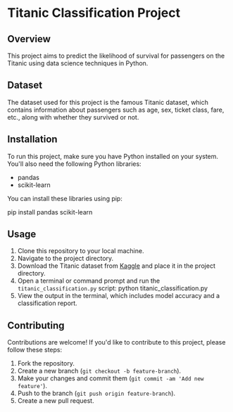 # Titanic Classification Project

## Overview
This project aims to predict the likelihood of survival for passengers on the Titanic using data science techniques in Python.

## Dataset
The dataset used for this project is the famous Titanic dataset, which contains information about passengers such as age, sex, ticket class, fare, etc., along with whether they survived or not.

## Installation
To run this project, make sure you have Python installed on your system. You'll also need the following Python libraries:
- pandas
- scikit-learn

You can install these libraries using pip:

pip install pandas scikit-learn


## Usage
1. Clone this repository to your local machine.
2. Navigate to the project directory.
3. Download the Titanic dataset from [Kaggle](https://www.kaggle.com/c/titanic/data) and place it in the project directory.
4. Open a terminal or command prompt and run the `titanic_classification.py` script:
   python titanic_classification.py
5. View the output in the terminal, which includes model accuracy and a classification report.

## Contributing
Contributions are welcome! If you'd like to contribute to this project, please follow these steps:
1. Fork the repository.
2. Create a new branch (`git checkout -b feature-branch`).
3. Make your changes and commit them (`git commit -am 'Add new feature'`).
4. Push to the branch (`git push origin feature-branch`).
5. Create a new pull request.
